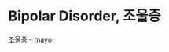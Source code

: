 # Bipolar Disorder, 조울증

[조울증 - mayo](https://www.mayoclinic.org/diseases-conditions/bipolar-disorder/symptoms-causes/syc-20355955)

